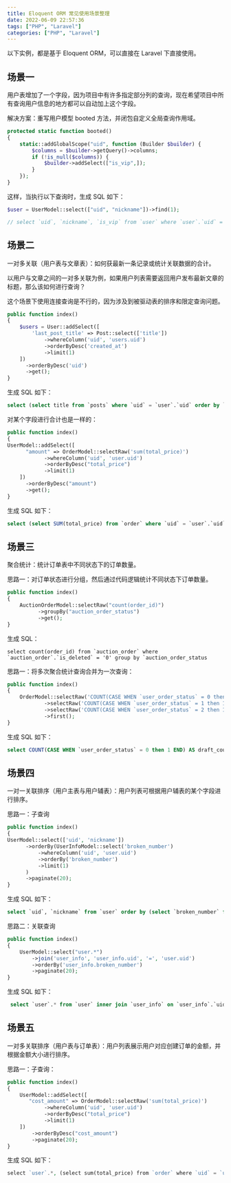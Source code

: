 ```yaml
---
title: Eloquent ORM 常见使用场景整理
date: 2022-06-09 22:57:36
tags: ["PHP", "Laravel"]
categories: ["PHP", "Laravel"]
---
```


以下实例，都是基于 Eloquent ORM，可以直接在 Laravel 下直接使用。

<!-- more -->

## 场景一
用户表增加了一个字段，因为项目中有许多指定部分列的查询，现在希望项目中所有查询用户信息的地方都可以自动加上这个字段。

解决方案：重写用户模型 booted 方法，并闭包自定义全局查询作用域。
```php
protected static function booted()
{
    static::addGlobalScope("uid", function (Builder $builder) {
        $columns = $builder->getQuery()->columns;
        if (!is_null($columns)) {
            $builder->addSelect(["is_vip",]);
        }
    });
}
```

这样，当执行以下查询时，生成 SQL 如下：
```php
$user = UserModel::select(["uid", "nickname"])->find(1);

// select `uid`, `nickname`, `is_vip` from `user` where `user`.`uid` = '1' limit 1
```

## 场景二
一对多关联（用户表与文章表）：如何获最新一条记录或统计关联数据的合计。

以用户与文章之间的一对多关联为例，如果用户列表需要返回用户发布最新文章的标题，那么该如何进行查询？

这个场景下使用连接查询是不行的，因为涉及到被驱动表的排序和限定查询问题。

```php
public function index()
{
    $users = User::addSelect([
        'last_post_title' => Post::select(['title'])
            ->whereColumn('uid', 'users.uid')
            ->orderByDesc('created_at')
            ->limit(1)
    ])
      ->orderByDesc('uid')
      ->get();
}
```

生成 SQL 如下：
```sql
select (select title from `posts` where `uid` = `user`.`uid` order by `created_at` desc limit 1 ) as `last_post_title`,`user`.*  from `user` order by `uid` desc ;
```

对某个字段进行合计也是一样的：
```php
public function index()
{
UserModel::addSelect([
      "amount" => OrderModel::selectRaw('sum(total_price)')
            ->whereColumn('uid', 'user.uid')
            ->orderByDesc("total_price")
            ->limit(1)
    ])
      ->orderByDesc("amount")
      ->get();
}
```

生成 SQL 如下：
```sql
select (select SUM(total_price) from `order` where `uid` = `user`.`uid` order by `total_price` desc limit 1 ) as `amount`,`user`.* from `user` order by `amount` desc ;
```

## 场景三
聚合统计：统计订单表中不同状态下的订单数量。

思路一：对订单状态进行分组，然后通过代码逻辑统计不同状态下订单数量。
```php
public function index()
{
    AuctionOrderModel::selectRaw("count(order_id)")
          ->groupBy("auction_order_status")
          ->get();
}
```

生成 SQL：
```mysql
select count(order_id) from `auction_order` where `auction_order`.`is_deleted` = '0' group by `auction_order_status
```

思路一：将多次聚合统计查询合并为一次查询：
```php
public function index()
{
    OrderModel::selectRaw('COUNT(CASE WHEN `user_order_status` = 0 then 1 END) AS draft_count')
            ->selectRaw('COUNT(CASE WHEN `user_order_status` = 1 then 1 END) AS audit_count')
            ->selectRaw('COUNT(CASE WHEN `user_order_status` = 2 then 1 END) AS normal_count')
            ->first();
}
```

生成 SQL 如下：
```sql
select COUNT(CASE WHEN `user_order_status` = 0 then 1 END) AS draft_count, COUNT(CASE WHEN `user_order_status` = 1 then 1 END) AS audit_count, COUNT(CASE WHEN `user_order_status` = 2 then 1 END) AS normal_count from `order` limit 1
```

## 场景四
一对一关联排序（用户主表与用户辅表）：用户列表可根据用户辅表的某个字段进行排序。

思路一：子查询
```php
public function index()
{
UserModel::select(['uid', 'nickname'])
      ->orderBy(UserInfoModel::select('broken_number')
          ->whereColumn('uid', 'user.uid')
          ->orderBy('broken_number')
          ->limit(1)
      )
      ->paginate(20);
}
```

生成 SQL 如下：
```sql
select `uid`, `nickname` from `user` order by (select `broken_number` from `user_info` where `uid` = `user`.`uid` order by `broken_number` desc limit 1) desc limit 20 offset 0;
```

思路二：关联查询
```php
public function index()
{
    UserModel::select("user.*")
        ->join('user_info', 'user_info.uid', '=', 'user.uid')
        ->orderBy('user_info.broken_number')
        ->paginate(20);
}
```

生成 SQL 如下：
```sql
 select `user`.* from `user` inner join `user_info` on `user_info`.`uid` = `user`.`uid` order by `user_info`.`broken_number` asc limit 20 offset 0
```

## 场景五
一对多关联排序（用户表与订单表）：用户列表展示用户对应创建订单的金额，并根据金额大小进行排序。

思路一：子查询：
```php
public function index()
{
    UserModel::addSelect([
       "cost_amount" => OrderModel::selectRaw('sum(total_price)')
            ->whereColumn('uid', 'user.uid')
            ->orderByDesc("total_price")
            ->limit(1)
    ])
        ->orderByDesc("cost_amount")
        ->paginate(20);
}
```

生成 SQL 如下：
```php
select `user`.*, (select sum(total_price) from `order` where `uid` = `user`.`uid` and `order`.`is_deleted` = '0' order by `total_price` desc limit 1) as `cost_amount` from `user` order by `cost_amount` desc limit 20 offset 
```
